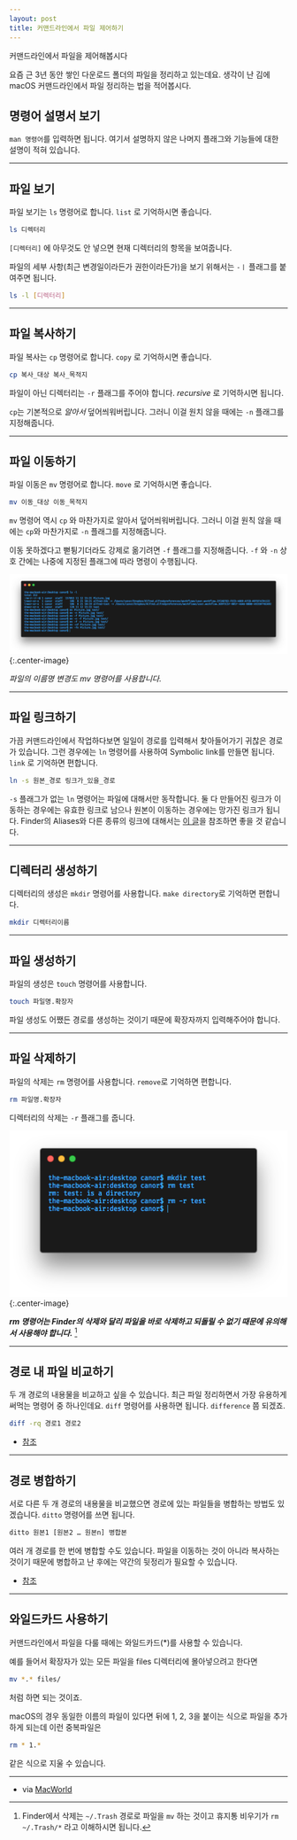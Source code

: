 ```yaml
---
layout: post
title: 커맨드라인에서 파일 제어하기
---
```


커맨드라인에서 파일을 제어해봅시다

요즘 근 3년 동안 쌓인 다운로드 폴더의 파일을 정리하고 있는데요. 생각이 난 김에 macOS 커맨드라인에서 파일 정리하는 법을 적어봅시다.

## 명령어 설명서 보기

`man 명령어`를 입력하면 됩니다. 여기서 설명하지 않은 나머지 플래그와 기능들에 대한 설명이 적혀 있습니다.

------

## 파일 보기

파일 보기는 `ls` 명령어로 합니다. `list` 로 기억하시면 좋습니다.

```bash
ls 디렉터리
```

`[디렉터리]` 에 아무것도 안 넣으면 현재 디렉터리의 항목을 보여줍니다.

파일의 세부 사항(최근 변경일이라든가 권한이라든가)을 보기 위해서는 `-ㅣ` 플래그를 붙여주면 됩니다.

```bash
ls -l [디렉터리]
```

- - -

## 파일 복사하기

파일 복사는 `cp` 명령어로 합니다. `copy` 로 기억하시면 좋습니다.

```bash
cp 복사_대상 복사_목적지
```

파일이 아닌 디렉터리는 `-r` 플래그를 주어야 합니다. *recursive* 로 기억하시면 됩니다.

`cp`는 기본적으로 *알아서* 덮어씌워버립니다. 그러니 이걸 원치 않을 때에는 `-n` 플래그를 지정해줍니다.

------

## 파일 이동하기

파일 이동은 `mv` 명령어로 합니다. `move` 로 기억하시면 좋습니다.

```bash
mv 이동_대상 이동_목적지
```

`mv` 명령어 역시 `cp` 와 마찬가지로 알아서 덮어씌워버립니다. 그러니 이걸 원칙 않을 때에는 `cp`와 마찬가지로 `-n` 플래그를 지정해줍니다.

이동 못하겠다고 뻗튕기더라도 강제로 옮기려면 `-f` 플래그를 지정해줍니다. `-f` 와 `-n` 상호 간에는 나중에 지정된 플래그에 따라 명령이 수행됩니다.

![-f와 -n이 충돌 시 상호 간 순서에 의해 결정됩니다.](/images/2018-11-14/mv-fn.png){:.center-image}

*파일의 이름명 변경도 mv 명령어를 사용합니다.*

------

## 파일 링크하기

가끔 커맨드라인에서 작업하다보면 일일이 경로를 입력해서 찾아들어가기 귀찮은 경로가 있습니다. 그런 경우에는 `ln` 명령어를 사용하여 Symbolic link를 만들면 됩니다. `link` 로 기억하면 편합니다.

```bash
ln -s 원본_경로 링크가_있을_경로
```

`-s` 플래그가 없는 `ln` 명령어는 파일에 대해서만 동작합니다. 둘 다 만들어진 링크가 이동하는 경우에는 유효한 링크로 남으나 원본이 이동하는 경우에는 망가진 링크가 됩니다. Finder의 Aliases와 다른 종류의 링크에 대해서는 [이 글](https://www.lifewire.com/aliases-symbolic-links-hard-links-mac-2260189)을 참조하면 좋을 것 같습니다.

------

## 디렉터리 생성하기

디렉터리의 생성은 `mkdir` 명령어를 사용합니다. `make directory`로 기억하면 편합니다.

```bash
mkdir 디렉터리이름
```

------

## 파일 생성하기

파일의 생성은 `touch` 명령어를 사용합니다. 

```bash
touch 파일명.확장자
```

파일 생성도 어쨌든 경로를 생성하는 것이기 때문에 확장자까지 입력해주어야 합니다.

------

## 파일 삭제하기

파일의 삭제는 `rm` 명령어를 사용합니다. `remove`로 기억하면 편합니다.

```bash
rm 파일명.확장자
```

디렉터리의 삭제는 `-r` 플래그를 줍니다.

![디렉터리에 바로 rm하면 에러를 뱉습니다.](/images/2018-11-14/rm-r.png){:.center-image}

***rm 명령어는 Finder의 삭제와 달리 파일을 바로 삭제하고 되돌릴 수 없기 때문에 유의해서 사용해야 합니다.*** [^1]

[^1]: Finder에서 삭제는 `~/.Trash` 경로로 파일을 `mv` 하는 것이고 휴지통 비우기가 `rm ~/.Trash/*` 라고 이해하시면 됩니다.

------

## 경로 내 파일 비교하기

두 개 경로의 내용물을 비교하고 싶을 수 있습니다. 최근 파일 정리하면서 가장 유용하게 써먹는 명령어 중 하나인데요. `diff` 명령어를 사용하면 됩니다. `difference` 쯤 되겠죠.

```bash
diff -rq 경로1 경로2
```

- [참조](https://www.macworld.com/article/1132219/software-utilities/termfoldercomp.html)

------

## 경로 병합하기

서로 다른 두 개 경로의 내용물을 비교했으면 경로에 있는 파일들을 병합하는 방법도 있겠습니다. `ditto` 명령어를 쓰면 됩니다.

```bash
ditto 원본1 [원본2 … 원본n] 병합본
```
 여러 개 경로를 한 번에 병합할 수도 있습니다. 파일을 이동하는 것이 아니라 복사하는 것이기 때문에 병합하고 난 후에는 약간의 뒷정리가 필요할 수 있습니다.

- [참조](http://osxdaily.com/2010/08/12/merge-directories-in-mac-os-x/)

------


## 와일드카드 사용하기

커맨드라인에서 파일을 다룰 때에는 와일드카드(*)를 사용할 수 있습니다.

예를 들어서 확장자가 있는 모든 파일을 files 디렉터리에 몰아넣으려고 한다면

```bash
mv *.* files/
```

처럼 하면 되는 것이죠.

macOS의 경우 동일한 이름의 파일이 있다면 뒤에 1, 2, 3을 붙이는 식으로 파일을 추가하게 되는데 이런 중복파일은

```bash
rm * 1.*
```

같은 식으로 지울 수 있습니다.

- - -

- via [MacWorld](https://www.macworld.com/article/2080814/master-the-command-line-copying-and-moving-files.html)
